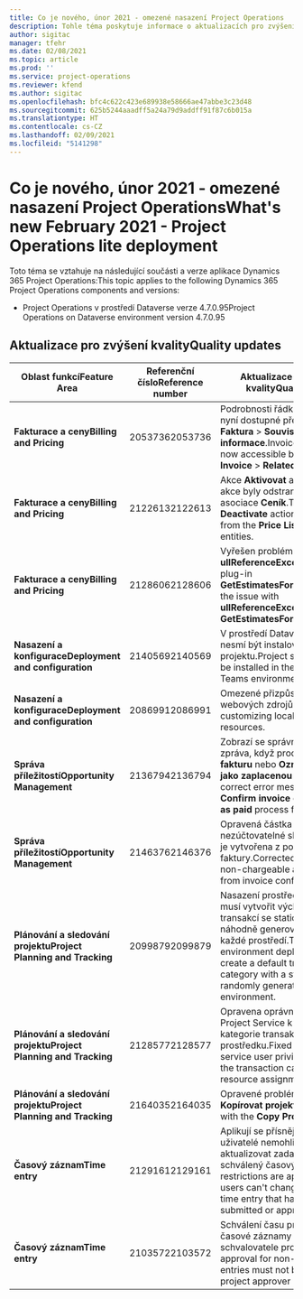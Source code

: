 ```yaml
---
title: Co je nového, únor 2021 - omezené nasazení Project Operations
description: Tohle téma poskytuje informace o aktualizacích pro zvýšení kvality, které jsou k dispozici v omezeném nasazení Project Operations z února 2021.
author: sigitac
manager: tfehr
ms.date: 02/08/2021
ms.topic: article
ms.prod: ''
ms.service: project-operations
ms.reviewer: kfend
ms.author: sigitac
ms.openlocfilehash: bfc4c622c423e689938e58666ae47abbe3c23d48
ms.sourcegitcommit: 625b5244aaadff5a24a79d9addff91f87c6b015a
ms.translationtype: HT
ms.contentlocale: cs-CZ
ms.lasthandoff: 02/09/2021
ms.locfileid: "5141298"
---
```

# <a name="whats-new-february-2021---project-operations-lite-deployment"></a><span data-ttu-id="dc340-103">Co je nového, únor 2021 - omezené nasazení Project Operations</span><span class="sxs-lookup"><span data-stu-id="dc340-103">What's new February 2021 - Project Operations lite deployment</span></span>

<span data-ttu-id="dc340-104">Toto téma se vztahuje na následující součásti a verze aplikace Dynamics 365 Project Operations:</span><span class="sxs-lookup"><span data-stu-id="dc340-104">This topic applies to the following Dynamics 365 Project Operations components and versions:</span></span>

  - <span data-ttu-id="dc340-105">Project Operations v prostředí Dataverse verze 4.7.0.95</span><span class="sxs-lookup"><span data-stu-id="dc340-105">Project Operations on Dataverse environment version 4.7.0.95</span></span>

## <a name="quality-updates"></a><span data-ttu-id="dc340-106">Aktualizace pro zvýšení kvality</span><span class="sxs-lookup"><span data-stu-id="dc340-106">Quality updates</span></span>

| <span data-ttu-id="dc340-107">**Oblast funkcí**</span><span class="sxs-lookup"><span data-stu-id="dc340-107">**Feature Area**</span></span> | <span data-ttu-id="dc340-108">**Referenční číslo**</span><span class="sxs-lookup"><span data-stu-id="dc340-108">**Reference number**</span></span> | <span data-ttu-id="dc340-109">**Aktualizace pro zvýšení kvality**</span><span class="sxs-lookup"><span data-stu-id="dc340-109">**Quality update**</span></span> |
| --- | --- | --- |
| <span data-ttu-id="dc340-110">**Fakturace a ceny**</span><span class="sxs-lookup"><span data-stu-id="dc340-110">**Billing and Pricing**</span></span> | <span data-ttu-id="dc340-111">2053736</span><span class="sxs-lookup"><span data-stu-id="dc340-111">2053736</span></span> | <span data-ttu-id="dc340-112">Podrobnosti řádku faktury jsou nyní dostupné přechodem na **Faktura** > **Související informace**.</span><span class="sxs-lookup"><span data-stu-id="dc340-112">Invoice line details are now accessible by going to **Invoice** > **Related information**.</span></span> |
| <span data-ttu-id="dc340-113">**Fakturace a ceny**</span><span class="sxs-lookup"><span data-stu-id="dc340-113">**Billing and Pricing**</span></span> | <span data-ttu-id="dc340-114">2122613</span><span class="sxs-lookup"><span data-stu-id="dc340-114">2122613</span></span> | <span data-ttu-id="dc340-115">Akce **Aktivovat** a **Deaktivovat** akce byly odstraněny z entita asociace **Ceník**.</span><span class="sxs-lookup"><span data-stu-id="dc340-115">The **Activate** and **Deactivate** actions were removed from the **Price List** association entities.</span></span> |
| <span data-ttu-id="dc340-116">**Fakturace a ceny**</span><span class="sxs-lookup"><span data-stu-id="dc340-116">**Billing and Pricing**</span></span> | <span data-ttu-id="dc340-117">2128606</span><span class="sxs-lookup"><span data-stu-id="dc340-117">2128606</span></span> | <span data-ttu-id="dc340-118">Vyřešen problém s **ullReferenceException** v modulu plug-in **GetEstimatesForProject**.</span><span class="sxs-lookup"><span data-stu-id="dc340-118">Resolved the issue with **ullReferenceException** in the **GetEstimatesForProject** plug-in.</span></span> |
| <span data-ttu-id="dc340-119">**Nasazení a konfigurace**</span><span class="sxs-lookup"><span data-stu-id="dc340-119">**Deployment and configuration**</span></span> | <span data-ttu-id="dc340-120">2140569</span><span class="sxs-lookup"><span data-stu-id="dc340-120">2140569</span></span> | <span data-ttu-id="dc340-121">V prostředí Dataverse Teams nesmí být instalováno řešení projektu.</span><span class="sxs-lookup"><span data-stu-id="dc340-121">Project solution must not be installed in the Dataverse Teams environments.</span></span> |
| <span data-ttu-id="dc340-122">**Nasazení a konfigurace**</span><span class="sxs-lookup"><span data-stu-id="dc340-122">**Deployment and configuration**</span></span> | <span data-ttu-id="dc340-123">2086991</span><span class="sxs-lookup"><span data-stu-id="dc340-123">2086991</span></span> | <span data-ttu-id="dc340-124">Omezené přizpůsobení lokalizace webových zdrojů.</span><span class="sxs-lookup"><span data-stu-id="dc340-124">Restricted customizing localization of web resources.</span></span> |
| <span data-ttu-id="dc340-125">**Správa příležitostí**</span><span class="sxs-lookup"><span data-stu-id="dc340-125">**Opportunity Management**</span></span> | <span data-ttu-id="dc340-126">2136794</span><span class="sxs-lookup"><span data-stu-id="dc340-126">2136794</span></span> | <span data-ttu-id="dc340-127">Zobrazí se správná chybová zpráva, když proces **Potvrdit fakturu** nebo **Označit fakturu jako zaplacenou** selže,</span><span class="sxs-lookup"><span data-stu-id="dc340-127">Display correct error message when **Confirm invoice** or **Mark invoice as paid** process fails,</span></span> |
| <span data-ttu-id="dc340-128">**Správa příležitostí**</span><span class="sxs-lookup"><span data-stu-id="dc340-128">**Opportunity Management**</span></span> | <span data-ttu-id="dc340-129">2146376</span><span class="sxs-lookup"><span data-stu-id="dc340-129">2146376</span></span> | <span data-ttu-id="dc340-130">Opravená částka daně v nezúčtovatelné skutečné hodnotě je vytvořena z potvrzení faktury.</span><span class="sxs-lookup"><span data-stu-id="dc340-130">Corrected tax amount in a non-chargeable actual is created from invoice confirmation.</span></span> |
| <span data-ttu-id="dc340-131">**Plánování a sledování projektu**</span><span class="sxs-lookup"><span data-stu-id="dc340-131">**Project Planning and Tracking**</span></span> | <span data-ttu-id="dc340-132">2099879</span><span class="sxs-lookup"><span data-stu-id="dc340-132">2099879</span></span> | <span data-ttu-id="dc340-133">Nasazení prostředí Dataverse musí vytvořit výchozí kategorii transakcí se statickým ID, a ne náhodně generovat jednu pro každé prostředí.</span><span class="sxs-lookup"><span data-stu-id="dc340-133">The Dataverse environment deployment must create a default transaction category with a static ID and not randomly generate one per environment.</span></span> |
| <span data-ttu-id="dc340-134">**Plánování a sledování projektu**</span><span class="sxs-lookup"><span data-stu-id="dc340-134">**Project Planning and Tracking**</span></span> | <span data-ttu-id="dc340-135">2128577</span><span class="sxs-lookup"><span data-stu-id="dc340-135">2128577</span></span> | <span data-ttu-id="dc340-136">Opravena oprávnění uživatele Project Service k aktualizaci kategorie transakcí při přiřazení prostředku.</span><span class="sxs-lookup"><span data-stu-id="dc340-136">Fixed the Project service user privileges to update the transaction category on a resource assignment.</span></span> |
| <span data-ttu-id="dc340-137">**Plánování a sledování projektu**</span><span class="sxs-lookup"><span data-stu-id="dc340-137">**Project Planning and Tracking**</span></span> | <span data-ttu-id="dc340-138">2164035</span><span class="sxs-lookup"><span data-stu-id="dc340-138">2164035</span></span> | <span data-ttu-id="dc340-139">Opravené problémy s funkcí **Kopírovat projekt**.</span><span class="sxs-lookup"><span data-stu-id="dc340-139">Fixed issues with the **Copy Project** function.</span></span> |
| <span data-ttu-id="dc340-140">**Časový záznam**</span><span class="sxs-lookup"><span data-stu-id="dc340-140">**Time entry**</span></span> | <span data-ttu-id="dc340-141">2129161</span><span class="sxs-lookup"><span data-stu-id="dc340-141">2129161</span></span> | <span data-ttu-id="dc340-142">Aplikují se přísnější omezení, aby uživatelé nemohli měnit a aktualizovat zadaný nebo schválený časový údaj.</span><span class="sxs-lookup"><span data-stu-id="dc340-142">Tighter restrictions are applied to ensure users can't change and update a time entry that has been submitted or approved.</span></span> |
| <span data-ttu-id="dc340-143">**Časový záznam**</span><span class="sxs-lookup"><span data-stu-id="dc340-143">**Time entry**</span></span> | <span data-ttu-id="dc340-144">2103572</span><span class="sxs-lookup"><span data-stu-id="dc340-144">2103572</span></span> | <span data-ttu-id="dc340-145">Schválení času pro neprojektové časové záznamy nesmí hledat roli schvalovatele projektu.</span><span class="sxs-lookup"><span data-stu-id="dc340-145">Time approval for non-project time entries must not be looking for project approver role.</span></span> |
